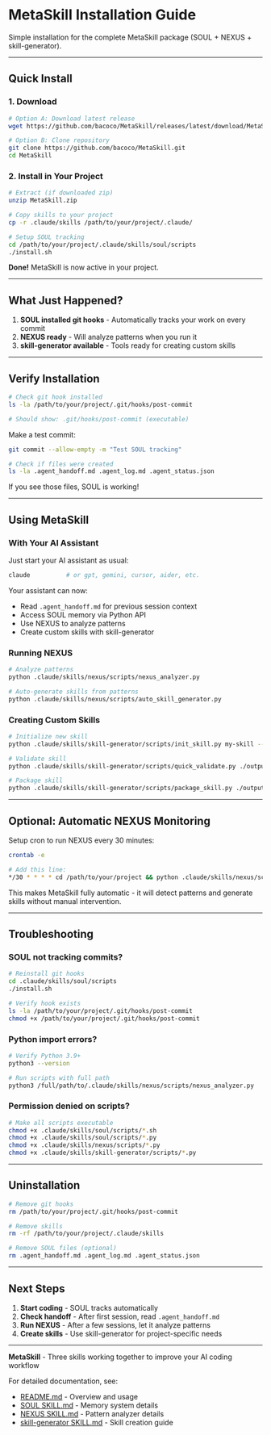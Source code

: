 # MetaSkill Installation Guide

Simple installation for the complete MetaSkill package (SOUL + NEXUS + skill-generator).

---

## Quick Install

### 1. Download

```bash
# Option A: Download latest release
wget https://github.com/bacoco/MetaSkill/releases/latest/download/MetaSkill.zip

# Option B: Clone repository
git clone https://github.com/bacoco/MetaSkill.git
cd MetaSkill
```

### 2. Install in Your Project

```bash
# Extract (if downloaded zip)
unzip MetaSkill.zip

# Copy skills to your project
cp -r .claude/skills /path/to/your/project/.claude/

# Setup SOUL tracking
cd /path/to/your/project/.claude/skills/soul/scripts
./install.sh
```

**Done!** MetaSkill is now active in your project.

---

## What Just Happened?

1. **SOUL installed git hooks** - Automatically tracks your work on every commit
2. **NEXUS ready** - Will analyze patterns when you run it
3. **skill-generator available** - Tools ready for creating custom skills

---

## Verify Installation

```bash
# Check git hook installed
ls -la /path/to/your/project/.git/hooks/post-commit

# Should show: .git/hooks/post-commit (executable)
```

Make a test commit:

```bash
git commit --allow-empty -m "Test SOUL tracking"

# Check if files were created
ls -la .agent_handoff.md .agent_log.md .agent_status.json
```

If you see those files, SOUL is working!

---

## Using MetaSkill

### With Your AI Assistant

Just start your AI assistant as usual:

```bash
claude          # or gpt, gemini, cursor, aider, etc.
```

Your assistant can now:
- Read `.agent_handoff.md` for previous session context
- Access SOUL memory via Python API
- Use NEXUS to analyze patterns
- Create custom skills with skill-generator

### Running NEXUS

```bash
# Analyze patterns
python .claude/skills/nexus/scripts/nexus_analyzer.py

# Auto-generate skills from patterns
python .claude/skills/nexus/scripts/auto_skill_generator.py
```

### Creating Custom Skills

```bash
# Initialize new skill
python .claude/skills/skill-generator/scripts/init_skill.py my-skill --path ./output

# Validate skill
python .claude/skills/skill-generator/scripts/quick_validate.py ./output/my-skill

# Package skill
python .claude/skills/skill-generator/scripts/package_skill.py ./output/my-skill
```

---

## Optional: Automatic NEXUS Monitoring

Setup cron to run NEXUS every 30 minutes:

```bash
crontab -e

# Add this line:
*/30 * * * * cd /path/to/your/project && python .claude/skills/nexus/scripts/auto_skill_generator.py
```

This makes MetaSkill fully automatic - it will detect patterns and generate skills without manual intervention.

---

## Troubleshooting

### SOUL not tracking commits?

```bash
# Reinstall git hooks
cd .claude/skills/soul/scripts
./install.sh

# Verify hook exists
ls -la /path/to/your/project/.git/hooks/post-commit
chmod +x /path/to/your/project/.git/hooks/post-commit
```

### Python import errors?

```bash
# Verify Python 3.9+
python3 --version

# Run scripts with full path
python3 /full/path/to/.claude/skills/nexus/scripts/nexus_analyzer.py
```

### Permission denied on scripts?

```bash
# Make all scripts executable
chmod +x .claude/skills/soul/scripts/*.sh
chmod +x .claude/skills/soul/scripts/*.py
chmod +x .claude/skills/nexus/scripts/*.py
chmod +x .claude/skills/skill-generator/scripts/*.py
```

---

## Uninstallation

```bash
# Remove git hooks
rm /path/to/your/project/.git/hooks/post-commit

# Remove skills
rm -rf /path/to/your/project/.claude/skills

# Remove SOUL files (optional)
rm .agent_handoff.md .agent_log.md .agent_status.json
```

---

## Next Steps

1. **Start coding** - SOUL tracks automatically
2. **Check handoff** - After first session, read `.agent_handoff.md`
3. **Run NEXUS** - After a few sessions, let it analyze patterns
4. **Create skills** - Use skill-generator for project-specific needs

---

**MetaSkill** - Three skills working together to improve your AI coding workflow

For detailed documentation, see:
- [README.md](README.md) - Overview and usage
- [SOUL SKILL.md](.claude/skills/soul/SKILL.md) - Memory system details
- [NEXUS SKILL.md](.claude/skills/nexus/SKILL.md) - Pattern analyzer details
- [skill-generator SKILL.md](.claude/skills/skill-generator/SKILL.md) - Skill creation guide
